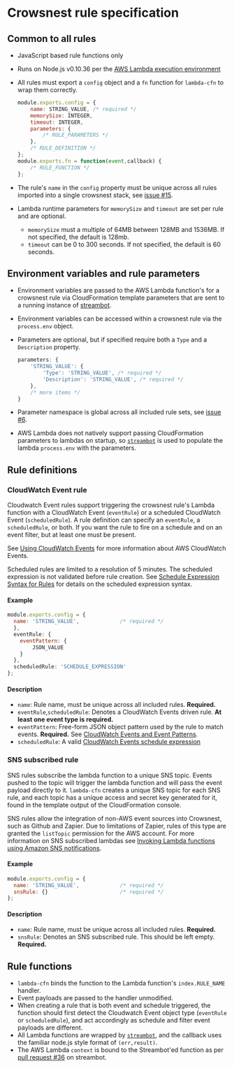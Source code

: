 # Crowsnest rule specification
## Common to all rules
- JavaScript based rule functions only
- Runs on Node.js v0.10.36 per the [AWS Lambda execution environment](http://docs.aws.amazon.com/lambda/latest/dg/current-supported-versions.html)
- All rules must export a `config` object and a `fn` function for `lambda-cfn` to wrap them correctly.

	```javascript
	module.exports.config = {
		name: STRING_VALUE, /* required */
		memorySize: INTEGER,
		timeout: INTEGER,
		parameters: {
			/* RULE_PARAMETERS */
		},
		/* RULE_DEFINITION */
	};
	module.exports.fn = function(event,callback) {
		/* RULE_FUNCTION */
	};
	```

- The rule's `name` in the `config` property must be unique across all rules imported into a single crowsnest stack, see [issue #15](https://github.com/mapbox/lambda-cfn/issues/15).
- Lambda runtime parameters for `memorySize` and `timeout` are set per rule and are optional.
    - `memorySize` must a multiple of 64MB between 128MB and 1536MB. If not specified, the default is 128mb.
    - `timeout` can be 0 to 300 seconds. If not specified, the default is 60 seconds.

## Environment variables and rule parameters
- Environment variables are passed to the AWS Lambda function's for a crowsnest rule via CloudFormation template parameters that are sent to a running instance of [streambot](http://github.com/mapbox/streambot).
- Environment variables can be accessed within a crowsnest rule via the `process.env` object.
- Parameters are optional, but if specified require both a `Type` and a `Description` property.

    ```javascript
	parameters: {
		'STRING_VALUE': {
			'Type': 'STRING_VALUE', /* required */
			'Description': 'STRING_VALUE', /* required */
		},
		/* more items */
	}
    ```
- Parameter namespace is global across all included rule sets, see [issue #6](https://github.com/mapbox/lambda-cfn/issues/6).
- AWS Lambda does not natively support passing CloudFormation parameters to lambdas on startup, so [`streambot`](http://github.com/mapbox/streambot) is used to populate the lambda `process.env` with the parameters.


## Rule definitions
### CloudWatch Event rule
Cloudwatch Event rules support triggering the crowsnest rule's Lambda function with a CloudWatch Event (`eventRule`) or a scheduled CloudWatch Event (`scheduledRule`). A rule definition can specify an `eventRule`, a `scheduledRule`, or both. If you want the rule to fire on a schedule and on an event filter, but at least one must be present.

See [Using CloudWatch Events](http://docs.aws.amazon.com/AmazonCloudWatch/latest/DeveloperGuide/WhatIsCloudWatchEvents.html) for more information about AWS CloudWatch Events.

Scheduled rules are limited to a resolution of 5 minutes. The scheduled expression is not validated before rule creation. See [Schedule Expression Syntax for Rules](http://docs.aws.amazon.com/AmazonCloudWatch/latest/DeveloperGuide/ScheduledEvents.html) for details on the scheduled expression syntax.

#### Example
```javascript
module.exports.config = {
  name: 'STRING_VALUE', 			/* required */
  },
  eventRule: {
    eventPattern: {
		JSON_VALUE
    }
  },
  scheduledRule: 'SCHEDULE_EXPRESSION'
};
```
#### Description
* `name`: Rule name, must be unique across all included rules. **Required.**
* `eventRule`,`scheduledRule`: Denotes a CloudWatch Events driven rule. **At least one event type is required.**
* `eventPattern`: Free-form JSON object pattern used by the rule to match events. **Required.** See [CloudWatch Events and Event Patterns](http://docs.aws.amazon.com/AmazonCloudWatch/latest/DeveloperGuide/CloudWatchEventsandEventPatterns.html).
* `scheduledRule`: A valid [CloudWatch Events schedule expression](http://docs.aws.amazon.com/AmazonCloudWatch/latest/DeveloperGuide/ScheduledEvents.html)

### SNS subscribed rule
SNS rules subscribe the lambda function to a unique SNS topic. Events pushed to the topic will trigger the lambda function and will pass the event payload directly to it. `lambda-cfn` creates a unique SNS topic for each SNS rule, and each topic has a unique access and secret key generated for it, found in the template output of the CloudFormation console.

SNS rules allow the integration of non-AWS event sources into Crowsnest, such as Github and Zapier. Due to  limitations of Zapier, rules of this type are granted the `listTopic` permission for the AWS account. For more information on SNS subscribed lambdas see [Invoking Lambda functions using Amazon SNS notifications](http://docs.aws.amazon.com/sns/latest/dg/sns-lambda.html).

#### Example
```javascript
module.exports.config = {
  name: 'STRING_VALUE', 			/* required */
  snsRule: {} 						/* required */
};
```
#### Description
* `name`: Rule name, must be unique across all included rules. **Required.**
* `snsRule`: Denotes an SNS subscribed rule. This should be left empty. **Required.**

## Rule functions
- `lambda-cfn` binds the function to the Lambda function's `index.RULE_NAME` handler.
- Event payloads are passed to the handler unmodified.
- When creating a rule that is both event and schedule triggered, the function should first detect the Cloudwatch Event object type (`eventRule` or `scheduledRule`), and act accordingly as schedule and filter event payloads are different.
- All Lambda functions are wrapped by [`streambot`](http://github.com/mapbox/streambot), and the callback uses the familiar node.js style format of `(err,result)`.
- The AWS Lambda `context` is bound to the Streambot'ed function as per [pull request #36](https://github.com/mapbox/streambot/pull/36) on streambot.
